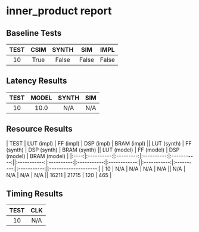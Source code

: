 
# inner_product report

## Baseline Tests

| TEST | CSIM | SYNTH | SIM | IMPL |
|:----:|:----:|:-----:|:---:|:----:|
| 10 | True | False | False | False | 


## Latency Results

| TEST | MODEL | SYNTH | SIM |
|:----:|:-----:|:-----:|:---:|
| 10 | 10.0 | N/A | N/A | 


## Resource Results

| TEST | LUT (impl) | FF (impl) | DSP (impl) | BRAM (impl) || LUT (synth) | FF (synth) | DSP (synth) | BRAM (synth) || LUT (model) | FF (model) | DSP (model) | BRAM (model) |
|:----:|:----------:|:---------:|:----------:|:-----------:||:-----------:|:----------:|:-----------:|:------------:||:-----------:|:----------:|:-----------:|:--------------------:|
| 10 | N/A | N/A | N/A | N/A || N/A | N/A | N/A | N/A || 16211 | 21715 | 120 | 465 | 


## Timing Results

| TEST | CLK |
|:----:|:---:|
| 10 | N/A | 

